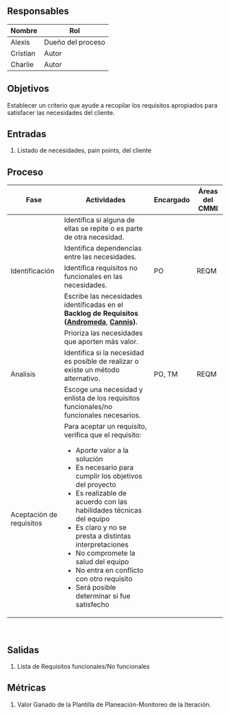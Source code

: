 
## Responsables

| Nombre   | Rol               |
| -------- | ----------------- |
| Alexis | Dueño del proceso |
| Cristian | Autor             |
| Charlie     | Autor             |

## Objetivos

Establecer un criterio que ayude a recopilar los requisitos apropiados para satisfacer las necesidades del cliente.

## Entradas

1. Listado de necesidades, pain points, del cliente

## Proceso
 				 			 
<table>
  <thead>
    <tr>
      <th>Fase</th>
      <th>Actividades</th>
      <th>Encargado</th>
      <th>Áreas del CMMI</th>
    </tr>
  </thead>
  <tbody>
    <tr>
      <td rowspan="4">Identificación</td>
      <td>Identifica si alguna de ellas se repite o es parte de otra necesidad.</td>
      <td rowspan="4">PO</td>
      <td rowspan="4">REQM</td>
    </tr>
    <tr>
      <td>Identifica dependencias entre las necesidades.</td>
    </tr>
    <tr>
      <td>Identifica requisitos no funcionales en las necesidades.</td>
    </tr>
    <tr>
      <td> Escribe las necesidades identificadas en el <strong>Backlog de Requisitos (<a href="https://docs.google.com/document/d/1kWa49M5i2LyEFAsawZfrYRFMQnMOAeqNbDrwHtjj7tE/edit" target="_blank">Andromeda</a></strong>,
      <strong><a href="https://docs.google.com/spreadsheets/d/1QIIxxGKVowHiTMKZ0W9J0BH3R1VLyfq81xQvodNfULI/edit#gid=117876730" target="_blank">Cannis</a>).</strong></td>
    </tr>
    <tr>
      <td rowspan="3">Analisis</td>
      <td>Prioriza las necesidades que aporten más valor.</td>
      <td rowspan="3">PO, TM</td>
      <td rowspan="3">REQM</td>
    </tr>
      <tr>
      <td>Identifica si  la necesidad es posible de realizar o existe un método alternativo.</td>
    </tr>  
    <tr>
      <td>Escoge una necesidad y enlista de los requisitos funcionales/no funcionales necesarios.</td>
    </tr>
    <tr>
      <td  rowspan="2">Aceptación de requisitos</td>
    </tr>
    <tr>
      <td>Para aceptar un requisito, verifica que el requisito:
        <ul>
            <li>Aporte valor a la solución</li>
            <li>Es necesario para cumplir los objetivos del proyecto</li>
            <li>Es realizable de acuerdo con las habilidades técnicas del equipo</li>
            <li>Es claro y no se presta a distintas interpretaciones</li>
            <li>No compromete la salud del equipo</li>
            <li>No entra en conflicto con otro requisito</li>
            <li>Será posible determinar si fue satisfecho</li>
          </ul>
      </td>
    </tr>  
  </tbody>
</table>
​


## Salidas
1) Lista de Requisitos funcionales/No funcionales

## Métricas
1) Valor Ganado de la Plantilla de Planeación-Monitoreo de la Iteración.

